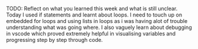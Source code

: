 TODO: Reflect on what you learned this week and what is still unclear.
Today I used if statements and learnt about loops. I need to touch up on embedded for loops and using lists in loops as i was having alot of trouble understanding what was going where. I also vaguely learn about debugging in vscode which proved extremely helpful in visualising variables and progressing step by step through code.
